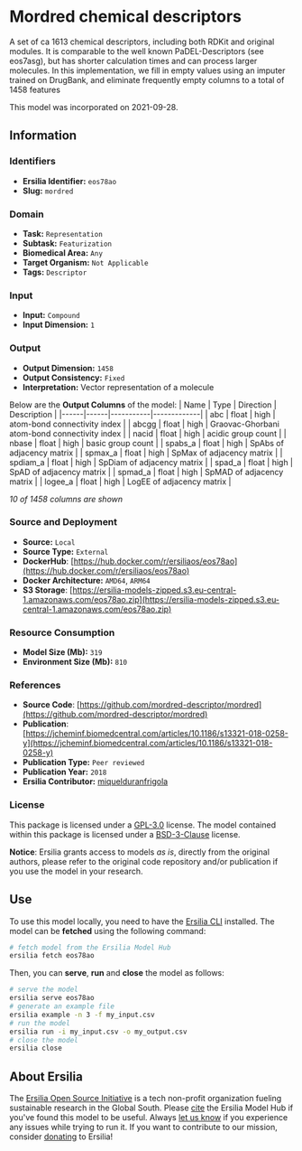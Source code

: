 # Mordred chemical descriptors

A set of ca 1613 chemical descriptors, including both RDKit and original modules. It is comparable to the well known PaDEL-Descriptors (see eos7asg), but has shorter calculation times and can process larger molecules. In this implementation, we fill in empty values using an imputer trained on DrugBank, and eliminate frequently empty columns to a total of 1458 features

This model was incorporated on 2021-09-28.

## Information
### Identifiers
- **Ersilia Identifier:** `eos78ao`
- **Slug:** `mordred`

### Domain
- **Task:** `Representation`
- **Subtask:** `Featurization`
- **Biomedical Area:** `Any`
- **Target Organism:** `Not Applicable`
- **Tags:** `Descriptor`

### Input
- **Input:** `Compound`
- **Input Dimension:** `1`

### Output
- **Output Dimension:** `1458`
- **Output Consistency:** `Fixed`
- **Interpretation:** Vector representation of a molecule

Below are the **Output Columns** of the model:
| Name | Type | Direction | Description |
|------|------|-----------|-------------|
| abc | float | high | atom-bond connectivity index |
| abcgg | float | high | Graovac-Ghorbani atom-bond connectivity index |
| nacid | float | high | acidic group count |
| nbase | float | high | basic group count |
| spabs_a | float | high | SpAbs of adjacency matrix |
| spmax_a | float | high | SpMax of adjacency matrix |
| spdiam_a | float | high | SpDiam of adjacency matrix |
| spad_a | float | high | SpAD of adjacency matrix |
| spmad_a | float | high | SpMAD of adjacency matrix |
| logee_a | float | high | LogEE of adjacency matrix |

_10 of 1458 columns are shown_
### Source and Deployment
- **Source:** `Local`
- **Source Type:** `External`
- **DockerHub**: [https://hub.docker.com/r/ersiliaos/eos78ao](https://hub.docker.com/r/ersiliaos/eos78ao)
- **Docker Architecture:** `AMD64`, `ARM64`
- **S3 Storage**: [https://ersilia-models-zipped.s3.eu-central-1.amazonaws.com/eos78ao.zip](https://ersilia-models-zipped.s3.eu-central-1.amazonaws.com/eos78ao.zip)

### Resource Consumption
- **Model Size (Mb):** `319`
- **Environment Size (Mb):** `810`


### References
- **Source Code**: [https://github.com/mordred-descriptor/mordred](https://github.com/mordred-descriptor/mordred)
- **Publication**: [https://jcheminf.biomedcentral.com/articles/10.1186/s13321-018-0258-y](https://jcheminf.biomedcentral.com/articles/10.1186/s13321-018-0258-y)
- **Publication Type:** `Peer reviewed`
- **Publication Year:** `2018`
- **Ersilia Contributor:** [miquelduranfrigola](https://github.com/miquelduranfrigola)

### License
This package is licensed under a [GPL-3.0](https://github.com/ersilia-os/ersilia/blob/master/LICENSE) license. The model contained within this package is licensed under a [BSD-3-Clause](LICENSE) license.

**Notice**: Ersilia grants access to models _as is_, directly from the original authors, please refer to the original code repository and/or publication if you use the model in your research.


## Use
To use this model locally, you need to have the [Ersilia CLI](https://github.com/ersilia-os/ersilia) installed.
The model can be **fetched** using the following command:
```bash
# fetch model from the Ersilia Model Hub
ersilia fetch eos78ao
```
Then, you can **serve**, **run** and **close** the model as follows:
```bash
# serve the model
ersilia serve eos78ao
# generate an example file
ersilia example -n 3 -f my_input.csv
# run the model
ersilia run -i my_input.csv -o my_output.csv
# close the model
ersilia close
```

## About Ersilia
The [Ersilia Open Source Initiative](https://ersilia.io) is a tech non-profit organization fueling sustainable research in the Global South.
Please [cite](https://github.com/ersilia-os/ersilia/blob/master/CITATION.cff) the Ersilia Model Hub if you've found this model to be useful. Always [let us know](https://github.com/ersilia-os/ersilia/issues) if you experience any issues while trying to run it.
If you want to contribute to our mission, consider [donating](https://www.ersilia.io/donate) to Ersilia!
